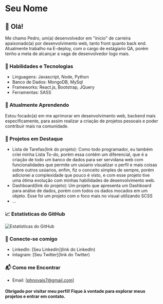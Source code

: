 # Seu Nome

## 👋 Olá!

Me chamo Pedro, um(a) desenvolvedor em "ínicio" de carreira apaixonado(a) por desenvolvimento web, tanto front quanto back end. Atualmente trabalho na E-deploy, com o cargo de estágiario QA, 
porém tenho a meta de alcançar a vaga de desenvolvedor logo mais.

### 🚀 Habilidades e Tecnologias

- Linguagens: Javascript, Node, Python
- Banco de Dados: MongoDB, MySql
- Frameworks: React.js, Bootstrap, JQuery
- Ferramentas: SASS

### 🌱 Atualmente Aprendendo

Estou focado(a) em me aprimorar em desenvolvimento web, backend mais específicamente, para assim realizar a criação de projetos pessoais e poder contribuir mais na comunidade.

### 🔧 Projetos em Destaque

- Lista de Tarefas(link do projeto): Como todo programador, eu também criei minha Lista To-do, porém essa contém um diferencial, que é a criação de todo um banco de dados para ser servidana web
  com funcionalidades que permite um usúario visualizar o perfil e mais coisas sobre outros usúarios, enfim, fiz o conceito simples de sempre, porém adicionei a complexidade que pouco é visto,
  e com esse projeto tive uma ótima evolução com minhas habilidades de desenvolvimento web.
- Dashboard(link do projeto): Um projeto que apresenta um Dashboard para análse de dados, porém com todos os dados mocados em um objeto. Esse foi um projeto com o foco mais no visual utilizando SCSS
- ...

### 📈 Estatísticas do GitHub

![Estatísticas do GitHub](https://github-readme-stats.vercel.app/api?username=Pedro-Novais&show_icons=true&theme=dark)

### 🤝 Conecte-se comigo

- LinkedIn: [Seu LinkedIn](link do LinkedIn)
- Intagram: [Seu Twitter](link do Twitter)

### 📬 Como me Encontrar

- Email: [phnovais7@gmail.com]

#### Obrigado por visitar meu perfil! Fique à vontade para explorar meus projetos e entrar em contato.

